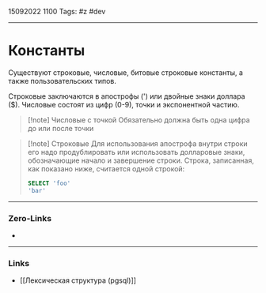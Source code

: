15092022 1100
Tags: #z #dev

---
# Константы

Существуют строковые, числовые, битовые строковые константы, а также пользовательских типов.

Строковые заключаются в апострофы (') или двойные знаки доллара ($). Числовые состоят из цифр (0-9), точки и экспонентной частию.

>[!note] Числовые с точкой
> Обязательно должна быть одна цифра до или после точки

>[!note] Строковые
> Для использования апострофа внутри строки его надо продублировать или использовать долларовые знаки, обозначающие начало и завершение строки. Строка, записанная, как показано ниже, считается одной строкой:
>```sql
>SELECT 'foo' 
>'bar'
>```

---
### Zero-Links
- 

---
### Links
- [[Лексическая структура (pgsql)]]